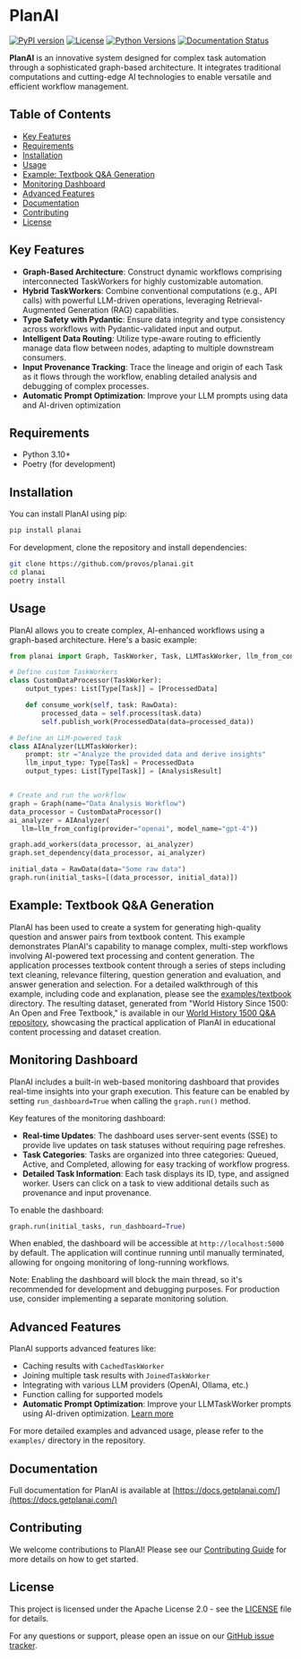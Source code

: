 # PlanAI

[![PyPI version](https://badge.fury.io/py/planai.svg)](https://badge.fury.io/py/planai)
[![License](https://img.shields.io/badge/License-Apache%202.0-blue.svg)](https://opensource.org/licenses/Apache-2.0)
[![Python Versions](https://img.shields.io/pypi/pyversions/planai.svg)](https://pypi.org/project/planai/)
[![Documentation Status](https://readthedocs.org/projects/planai/badge/?version=latest)](https://docs.getplanai.com/en/latest/?badge=latest)

**PlanAI** is an innovative system designed for complex task automation through a sophisticated graph-based architecture. It integrates traditional computations and cutting-edge AI technologies to enable versatile and efficient workflow management.

## Table of Contents
- [Key Features](#key-features)
- [Requirements](#requirements)
- [Installation](#installation)
- [Usage](#usage)
- [Example: Textbook Q&A Generation](#example-textbook-qa-generation)
- [Monitoring Dashboard](#monitoring-dashboard)
- [Advanced Features](#advanced-features)
- [Documentation](#documentation)
- [Contributing](#contributing)
- [License](#license)

## Key Features

- **Graph-Based Architecture**: Construct dynamic workflows comprising interconnected TaskWorkers for highly customizable automation.
- **Hybrid TaskWorkers**: Combine conventional computations (e.g., API calls) with powerful LLM-driven operations, leveraging Retrieval-Augmented Generation (RAG) capabilities.
- **Type Safety with Pydantic**: Ensure data integrity and type consistency across workflows with Pydantic-validated input and output.
- **Intelligent Data Routing**: Utilize type-aware routing to efficiently manage data flow between nodes, adapting to multiple downstream consumers.
- **Input Provenance Tracking**: Trace the lineage and origin of each Task as it flows through the workflow, enabling detailed analysis and debugging of complex processes.
- **Automatic Prompt Optimization**: Improve your LLM prompts using data and AI-driven optimization

## Requirements

- Python 3.10+
- Poetry (for development)

## Installation

You can install PlanAI using pip:

```bash
pip install planai
```

For development, clone the repository and install dependencies:

```bash
git clone https://github.com/provos/planai.git
cd planai
poetry install
```

## Usage

PlanAI allows you to create complex, AI-enhanced workflows using a graph-based architecture. Here's a basic example:

```python
from planai import Graph, TaskWorker, Task, LLMTaskWorker, llm_from_config

# Define custom TaskWorkers
class CustomDataProcessor(TaskWorker):
    output_types: List[Type[Task]] = [ProcessedData]

    def consume_work(self, task: RawData):
        processed_data = self.process(task.data)
        self.publish_work(ProcessedData(data=processed_data))

# Define an LLM-powered task
class AIAnalyzer(LLMTaskWorker):
    prompt: str ="Analyze the provided data and derive insights"
    llm_input_type: Type[Task] = ProcessedData
    output_types: List[Type[Task]] = [AnalysisResult]


# Create and run the workflow
graph = Graph(name="Data Analysis Workflow")
data_processor = CustomDataProcessor()
ai_analyzer = AIAnalyzer(
   llm=llm_from_config(provider="openai", model_name="gpt-4"))

graph.add_workers(data_processor, ai_analyzer)
graph.set_dependency(data_processor, ai_analyzer)

initial_data = RawData(data="Some raw data")
graph.run(initial_tasks=[(data_processor, initial_data)])
```

## Example: Textbook Q&A Generation

PlanAI has been used to create a system for generating high-quality question and answer pairs from textbook content. This example demonstrates PlanAI's capability to manage complex, multi-step workflows involving AI-powered text processing and content generation. The application processes textbook content through a series of steps including text cleaning, relevance filtering, question generation and evaluation, and answer generation and selection. For a detailed walkthrough of this example, including code and explanation, please see the [examples/textbook](examples/textbook) directory. The resulting dataset, generated from "World History Since 1500: An Open and Free Textbook," is available in our [World History 1500 Q&A repository](https://github.com/provos/world-history-1500-qa), showcasing the practical application of PlanAI in educational content processing and dataset creation.

## Monitoring Dashboard

PlanAI includes a built-in web-based monitoring dashboard that provides real-time insights into your graph execution. This feature can be enabled by setting `run_dashboard=True` when calling the `graph.run()` method.

Key features of the monitoring dashboard:

- **Real-time Updates**: The dashboard uses server-sent events (SSE) to provide live updates on task statuses without requiring page refreshes.
- **Task Categories**: Tasks are organized into three categories: Queued, Active, and Completed, allowing for easy tracking of workflow progress.
- **Detailed Task Information**: Each task displays its ID, type, and assigned worker. Users can click on a task to view additional details such as provenance and input provenance.

To enable the dashboard:

```python
graph.run(initial_tasks, run_dashboard=True)
```

When enabled, the dashboard will be accessible at `http://localhost:5000` by default. The application will continue running until manually terminated, allowing for ongoing monitoring of long-running workflows.

Note: Enabling the dashboard will block the main thread, so it's recommended for development and debugging purposes. For production use, consider implementing a separate monitoring solution.

## Advanced Features

PlanAI supports advanced features like:

- Caching results with `CachedTaskWorker`
- Joining multiple task results with `JoinedTaskWorker`
- Integrating with various LLM providers (OpenAI, Ollama, etc.)
- Function calling for supported models
- **Automatic Prompt Optimization**: Improve your LLMTaskWorker prompts using AI-driven optimization. [Learn more](PROMPT_OPTIMIZATION.md)


For more detailed examples and advanced usage, please refer to the `examples/` directory in the repository.

## Documentation

Full documentation for PlanAI is available at [https://docs.getplanai.com/](https://docs.getplanai.com/)

## Contributing

We welcome contributions to PlanAI! Please see our [Contributing Guide](CONTRIBUTING.md) for more details on how to get started.

## License

This project is licensed under the Apache License 2.0 - see the [LICENSE](LICENSE) file for details.

For any questions or support, please open an issue on our [GitHub issue tracker](https://github.com/provos/planai/issues).